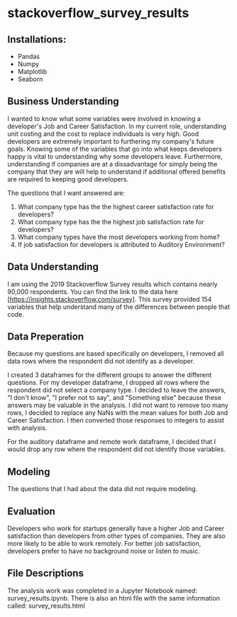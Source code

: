 # stackoverflow_survey_results

## Installations:
* Pandas
* Numpy
* Matplotlib
* Seaborn

## Business Understanding
I wanted to know what some variables were involved in knowing a developer's Job and Career Satisfaction. In my current role, understanding unit costing and the cost to replace individuals is very high. Good developers are extremely important to furthering my company's future goals. Knowing some of the variables that go into what keeps developers happy is vital to understanding why some developers leave. Furthermore, understanding if companies are at a dissadvantage for simply being the company that they are will help to understand if additional offered benefits are required to keeping good developers. 

The questions that I want answered are:
1. What company type has the the highest career satisfaction rate for developers?
2. What company type has the the highest job satisfaction rate for developers?
3. What company types have the most developers working from home?
4. If job satisfaction for developers is attributed to Auditory Environment?

## Data Understanding
I am using the 2019 Stackoverflow Survey results which contains nearly 90,000 respondents. You can find the link to the data here [https://insights.stackoverflow.com/survey]. This survey provided 154 variables that help understand many of the differences between people that code.

## Data Preperation
Because my questions are based specifically on developers, I removed all data rows where the respondent did not identify as a developer.

I created 3 dataframes for the different groups to answer the different questions. For my developer dataframe, I dropped all rows where the respondent did not select a company type. I decided to leave the answers, "I don't know", "I prefer not to say", and "Something else" because these answers may be valuable in the analysis. I did not want to remove too many rows, I decided to replace any NaNs with the mean values for both Job and Career Satisfaction. I then converted those responses to integers to assist with analysis.

For the auditory dataframe and remote work dataframe, I decided that I would drop any row where the respondent did not identify those variables.

## Modeling
The questions that I had about the data did not require modeling.

## Evaluation
Developers who work for startups generally have a higher Job and Career satisfaction than developers from other types of companies. They are also more likely to be able to work remotely. For better job satisfaction, developers prefer to have no background noise or listen to music.

## File Descriptions
The analysis work was completed in a Jupyter Notebook named: survey_results.ipynb. There is also an html file with the same information called: survey_results.html

